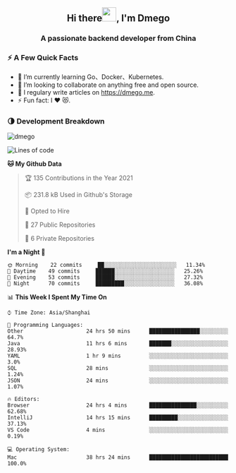 <h2 align="center">Hi there<img src="https://cdn.jsdelivr.net/gh/dmego/images/img/Hi.gif" height="32" />, I'm Dmego </h2>
<h3 align="center">A passionate backend developer from China</h3>

### ⚡️ A Few Quick Facts

<ul>
    <li> 🌱 I’m currently learning Go、Docker、Kubernetes.</li>
    <li> 👯 I’m looking to collaborate on anything free and open source.</li>
    <li> 📝 I regulary write articles on <a href="https://dmego.me">https://dmego.me</a>.</li>
    <li> ⚡ Fun fact: I ❤️ 😻.</li>
</ul>

### 🌗 Development Breakdown

<img src="https://komarev.com/ghpvc/?username=dmego" alt="dmego" />

<!--START_SECTION:waka-->
![Lines of code](https://img.shields.io/badge/From%20Hello%20World%20I%27ve%20Written-228236%20lines%20of%20code-blue)

**🐱 My Github Data** 

> 🏆 135 Contributions in the Year 2021
 > 
> 📦 231.8 kB Used in Github's Storage 
 > 
> 💼 Opted to Hire
 > 
> 📜 27 Public Repositories 
 > 
> 🔑 6 Private Repositories  
 > 
**I'm a Night 🦉** 

```text
🌞 Morning    22 commits     ██░░░░░░░░░░░░░░░░░░░░░░░   11.34% 
🌆 Daytime    49 commits     ██████░░░░░░░░░░░░░░░░░░░   25.26% 
🌃 Evening    53 commits     ██████░░░░░░░░░░░░░░░░░░░   27.32% 
🌙 Night      70 commits     █████████░░░░░░░░░░░░░░░░   36.08%

```


📊 **This Week I Spent My Time On** 

```text
⌚︎ Time Zone: Asia/Shanghai

💬 Programming Languages: 
Other                    24 hrs 50 mins      ████████████████░░░░░░░░░   64.7% 
Java                     11 hrs 6 mins       ███████░░░░░░░░░░░░░░░░░░   28.93% 
YAML                     1 hr 9 mins         ░░░░░░░░░░░░░░░░░░░░░░░░░   3.0% 
SQL                      28 mins             ░░░░░░░░░░░░░░░░░░░░░░░░░   1.24% 
JSON                     24 mins             ░░░░░░░░░░░░░░░░░░░░░░░░░   1.07%

🔥 Editors: 
Browser                  24 hrs 4 mins       ███████████████░░░░░░░░░░   62.68% 
IntelliJ                 14 hrs 15 mins      █████████░░░░░░░░░░░░░░░░   37.13% 
VS Code                  4 mins              ░░░░░░░░░░░░░░░░░░░░░░░░░   0.19%

💻 Operating System: 
Mac                      38 hrs 24 mins      █████████████████████████   100.0%

```


<!--END_SECTION:waka-->
